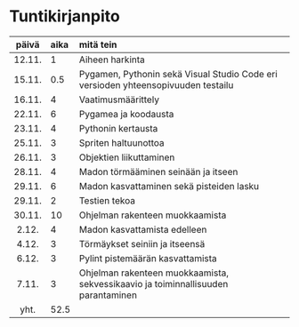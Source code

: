# Tuntikirjanpito

| päivä | aika | mitä tein  |
| :----:|:-----| :-----|
| 12.11.| 1    | Aiheen harkinta |
| 15.11.| 0.5  | Pygamen, Pythonin sekä Visual Studio Code eri versioden yhteensopivuuden testailu |
| 16.11.| 4    | Vaatimusmäärittely |
| 22.11.| 6    | Pygamea ja koodausta |
| 23.11.| 4    | Pythonin kertausta |
| 25.11.| 3    | Spriten haltuunottoa|
| 26.11.| 3    | Objektien liikuttaminen |
| 28.11.| 4    | Madon törmääminen seinään ja itseen |
| 29.11.| 6    | Madon kasvattaminen sekä pisteiden lasku|
| 29.11.| 2    | Testien tekoa |
| 30.11.| 10   | Ohjelman rakenteen muokkaamista |
| 2.12. | 4    | Madon kasvattamista edelleen |
| 4.12. | 3    | Törmäykset seiniin ja itseensä |
| 6.12. | 3    | Pylint pistemäärän kasvattamista |
| 7.11. | 3    | Ohjelman rakenteen muokkaamista, sekvessikaavio ja toiminnallisuuden parantaminen |
| yht.  | 52.5 |